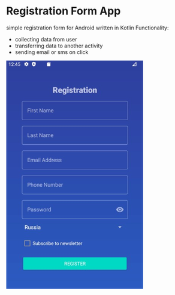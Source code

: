 # Registration Form App #
simple registration form for Android written in Kotlin
Functionality:
- collecting data from user
- transferring data to another activity
- sending email or sms on click

![Alt text](/screenshots/Screenshot_1.jpg?raw=true "main screen")